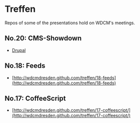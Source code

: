 # Treffen

Repos of some of the presentations hold on WDCM's meetings.


## No.20: CMS-Showdown

* [Drupal](http://wdcmdresden.github.com/treffen/20-cms/drupal)

## No.18: Feeds

* [http://wdcmdresden.github.com/treffen/18-feeds](http://wdcmdresden.github.com/treffen/18-feeds)

## No.17: CoffeeScript

* [http://wdcmdresden.github.com/treffen/17-coffeescript/](http://wdcmdresden.github.com/treffen/17-coffeescript/)
